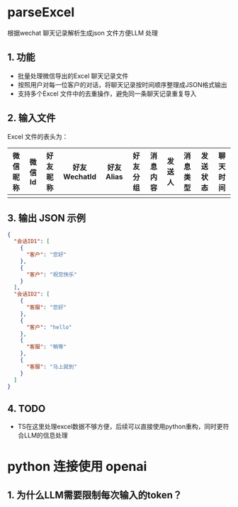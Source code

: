 # parseExcel

根据wechat 聊天记录解析生成json 文件方便LLM 处理

## 1. 功能

- 批量处理微信导出的Excel 聊天记录文件
- 按照用户对每一位客户的对话，将聊天记录按时间顺序整理成JSON格式输出
- 支持多个Excel 文件中的去重操作，避免同一条聊天记录重复导入

## 2. 输入文件

Excel 文件的表头为：

| 微信昵称 | 微信 Id | 好友昵称 | 好友 WechatId | 好友 Alias | 好友分组 | 消息内容 | 发送人 | 消息类型 | 发送状态 | 聊天时间 |
| -------- | ------- | -------- | ------------- | ---------- | -------- | -------- | ------ | -------- | -------- | -------- |
|          |         |          |               |            |          |          |        |          |          |          |

## 3. 输出 JSON 示例

```json
{
  "会话ID1": [
    {
      "客户": "您好"
    },
    {
      "客户": "祝您快乐"
    }
  ],
  "会话ID2": [
    {
      "客服": "您好"
    },
    {
      "客户": "hello"
    },
    {
      "客服": "稍等"
    },
    {
      "客服": "马上就到"
    }
  ]
}
```

## 4. TODO

* TS在这里处理excel数据不够方便，后续可以直接使用python重构，同时更符合LLM的信息处理

# python 连接使用 openai

## 1. 为什么LLM需要限制每次输入的token？

